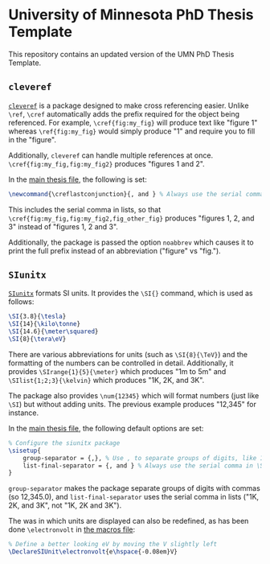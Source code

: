 # University of Minnesota PhD Thesis Template

This repository contains an updated version of the UMN PhD Thesis Template.

## `cleveref`

[`cleveref`](https://www.ctan.org/pkg/cleveref?lang=en) is a package designed
to make cross referencing easier. Unlike `\ref`, `\cref` automatically adds
the prefix required for the object being referenced. For example,
`\cref{fig:my_fig}` will produce text like "figure 1" whereas
`\ref{fig:my_fig}` would simply produce "1" and require you to fill in the
"figure".

Additionally, `cleveref` can handle multiple references at once.
`\cref{fig:my_fig,fig:my_fig2}` produces "figures 1 and 2".

In the [main thesis file](thesis_masters.tex), the following is set:

```latex
\newcommand{\creflastconjunction}{, and } % Always use the serial comma
```

This includes the serial comma in lists, so that
`\cref{fig:my_fig,fig:my_fig2,fig_other_fig}` produces "figures 1, 2, and 3"
instead of "figures 1, 2 and 3".

Additionally, the package is passed the option `noabbrev` which causes it to
print the full prefix instead of an abbreviation ("figure" vs "fig.").

## `SIunitx`

[`SIunitx`](https://www.ctan.org/pkg/siunitx?lang=en) formats SI units. It
provides the `\SI{}` command, which is used as follows:

```latex
\SI{3.8}{\tesla}
\SI{14}{\kilo\tonne}
\SI{14.6}{\meter\squared}
\SI{8}{\tera\eV}
```

There are various abbreviations for units (such as `\SI{8}{\TeV}`) and the
formatting of the numbers can be controlled in detail. Additionally, it
provides `\SIrange{1}{5}{\meter}` which produces "1m to 5m" and
`\SIlist{1;2;3}{\kelvin}` which produces "1K, 2K, and 3K".

The package also provides `\num{12345}` which will format numbers (just like
`\SI`) but without adding units. The previous example produces "12,345" for
instance.

In the [main thesis file](thesis_masters.tex), the following default options
are set:

```latex
% Configure the siunitx package
\sisetup{
    group-separator = {,}, % Use , to separate groups of digits, like 12,345
    list-final-separator = {, and } % Always use the serial comma in \SIlist
}
```

`group-separator` makes the package separate groups of digits with commas (so
12,345.0), and `list-final-separator` uses the serial comma in lists ("1K, 2K,
and 3K", not "1K, 2K and 3K").

The was in which units are displayed can also be redefined, as has been done
`\electronvolt` in [the macros file](my_definitions.tex):

```latex
% Define a better looking eV by moving the V slightly left
\DeclareSIUnit\electronvolt{e\hspace{-0.08em}V}
```
